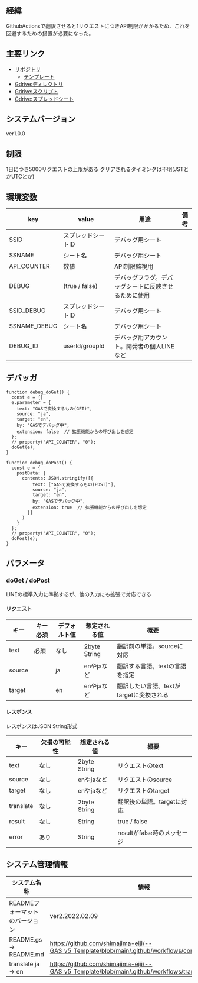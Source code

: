 ## 経緯
GithubActionsで翻訳させると1リクエストにつきAPI制限がかかるため、これを回避するための措置が必要になった。

## 主要リンク
- [リポジトリ](https://github.com/shimajima-eiji/--GAS_v5_Translate)
  - [テンプレート](https://github.com/shimajima-eiji/--GAS_v5_Template)
- [Gdrive:ディレクトリ](https://drive.google.com/drive/my-drive)
- [Gdrive:スクリプト](https://script.google.com/home)
- [Gdrive:スプレッドシート](https://docs.google.com/spreadsheets)

## システムバージョン
ver1.0.0

## 制限
1日につき5000リクエストの上限がある
クリアされるタイミングは不明(JSTとかUTCとか)

## 環境変数
|key|value|用途|備考|
|---|-----|---|----|
|SSID|スプレッドシートID|デバッグ用シート||
|SSNAME|シート名|デバッグ用シート||
|API_COUNTER|数値|API制限監視用||
|DEBUG|(true / false)|デバッグフラグ。デバッグシートに反映させるために使用||
|SSID_DEBUG|スプレッドシートID|デバッグ用シート||
|SSNAME_DEBUG|シート名|デバッグ用シート||
|DEBUG_ID|userId/groupId|デバッグ用アカウント。開発者の個人LINEなど||

## デバッガ
```
function debug_doGet() {
  const e = {}
  e.parameter = {
    text: "GASで変換するもの(GET)",
    source: "ja",
    target: "en",
    by: "GASでデバッグ中",
    extension: false  // 拡張機能からの呼び出しを想定
  };
  // property("API_COUNTER", "0");
  doGet(e);
}

function debug_doPost() {
  const e = {
    postData: {
      contents: JSON.stringify([{
          text: ["GASで変換するもの(POST)"],
          source: "ja",
          target: "en",
          by: "GASでデバッグ中",
          extension: true  // 拡張機能からの呼び出しを想定
        }]
      )
    }
  };
  // property("API_COUNTER", "0");
  doPost(e);
}
```

## パラメータ
### doGet / doPost
LINEの標準入力に準拠するが、他の入力にも拡張で対応できる

#### リクエスト
|キー|キー必須|デフォルト値|想定される値|概要|
|---|-------|----------|----------|---|
|text|必須|なし|2byte String|翻訳前の単語。sourceに対応|
|source||ja|enやjaなど|翻訳する言語。textの言語を指定|
|target||en|enやjaなど|翻訳したい言語。textがtargetに変換される|

#### レスポンス
レスポンスはJSON String形式

|キー|欠損の可能性|想定される値|概要|
|---|----------|----------|----|
|text|なし|2byte String|リクエストのtext|
|source|なし|enやjaなど|リクエストのsource|
|target|なし|enやjaなど|リクエストのtarget|
|translate|なし|2byte String|翻訳後の単語。targetに対応|
|result|なし|String|true / false|
|error|あり|String|resultがfalse時のメッセージ|

## システム管理情報
| システム名称                 | 情報             |
| -------------------------- | --------------- |
| READMEフォーマットのバージョン | ver2.2022.02.09 |
| README.gs -> README.md     | https://github.com/shimajima-eiji/--GAS_v5_Template/blob/main/.github/workflows/convert_gs2md.yml |
| translate ja -> en         | https://github.com/shimajima-eiji/--GAS_v5_Template/blob/main/.github/workflows/translate_ja2en.yml |

